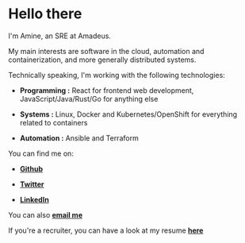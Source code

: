 # Hello there

I'm Amine, an SRE at Amadeus.

My main interests are software in the cloud, automation and containerization, and more generally distributed systems.

Technically speaking, I'm working with the following technologies:

- **Programming :** React for frontend web development, JavaScript/Java/Rust/Go for anything else

- **Systems :** Linux, Docker and Kubernetes/OpenShift for everything related to containers

- **Automation :** Ansible and Terraform

You can find me on:

- [**Github**](https://github.com/aminerachyd)

- [**Twitter**](https://twitter.com/RachydAmine)

- [**LinkedIn**](https://www.linkedin.com/in/amine-rachyd/)

You can also [**email me**](mailto:aminerachyd99@gmail.com)

If you're a recruiter, you can have a look at my resume [**here**](./resume.md)
